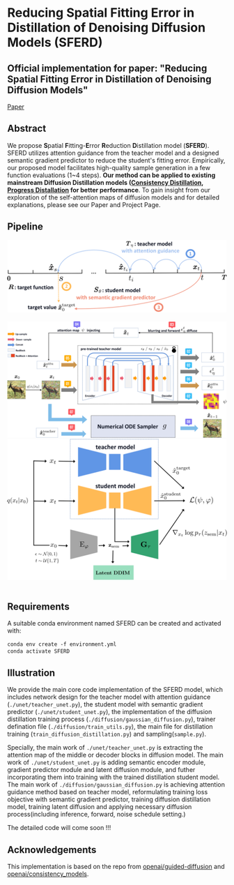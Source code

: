 # Reducing Spatial Fitting Error in Distillation of Denoising Diffusion Models (SFERD)

## Official implementation for paper: "Reducing Spatial Fitting Error in Distillation of Denoising Diffusion Models"
[Paper](https://arxiv.org/pdf/2311.03830.pdf)
## Abstract
We propose **S**patial **F**itting-**E**rror **R**eduction **D**istillation model ($\textbf{SFERD}$). SFERD utilizes attention guidance from the teacher model and a designed semantic gradient predictor to reduce the student's fitting error. Empirically, our proposed model facilitates high-quality sample generation in a few function evaluations (1~4 steps). **Our method can be applied to existing mainstream Diffusion Distillation models ([Consistency Distillation](https://arxiv.org/pdf/2303.01469.pdf), [Progress Distallation](https://arxiv.org/pdf/2202.00512.pdf) for better performance**.
To gain insight from our exploration of the self-attention maps of diffusion models and for detailed explanations, please see our Paper and Project Page.

## Pipeline
![distillation](https://github.com/Sainzerjj/SFERD/blob/main/imgs/distillation.png) 
![DAG](https://github.com/Sainzerjj/SFERD/blob/main/imgs/DAG.png)
![DSE](https://github.com/Sainzerjj/SFERD/blob/main/imgs/DSE.png)  

## Requirements
A suitable conda environment named SFERD can be created and activated with:
```
conda env create -f environment.yml
conda activate SFERD
```
## Illustration
We provide the main core code implementation of the SFERD model, which includes network design for the teacher model with attention guidance (`./unet/teacher_unet.py`), the student model with semantic gradient predictor (`./unet/student_unet.py`), the implementation of the diffusion distillation training process (`./diffusion/gaussian_diffusion.py`), trainer defination file (`./diffusion/train_utils.py`), the main file for distillation training (`train_diffusion_distillation.py`) and sampling(`sample.py`). 

Specially, the main work of `./unet/teacher_unet.py` is extracting the attention map of the middle or decoder blocks in diffusion model. The main work of `./unet/student_unet.py` is adding semantic encoder module, gradient predictor module and latent diffusion module, and futher incorporating them into training with the trained distillation student model. The main work of `./diffusion/gaussian_diffusion.py` is achieving attention guidance method based on teacher model, reformulating training loss objective with semantic gradient predictor, training diffusion distillation model, training latent diffusion and applying necessary diffusion process(including inference, forward, noise schedule setting.)

The detailed code will come soon !!!

## Acknowledgements
This implementation is based on the repo from [openai/guided-diffusion](https://github.com/openai/guided-diffusion) and [openai/consistency_models](https://github.com/openai/consistency_models).

